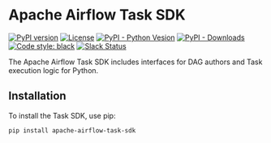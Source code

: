 <!--
 Licensed to the Apache Software Foundation (ASF) under one
 or more contributor license agreements.  See the NOTICE file
 distributed with this work for additional information
 regarding copyright ownership.  The ASF licenses this file
 to you under the Apache License, Version 2.0 (the
 "License"); you may not use this file except in compliance
 with the License.  You may obtain a copy of the License at

   http://www.apache.org/licenses/LICENSE-2.0

 Unless required by applicable law or agreed to in writing,
 software distributed under the License is distributed on an
 "AS IS" BASIS, WITHOUT WARRANTIES OR CONDITIONS OF ANY
 KIND, either express or implied.  See the License for the
 specific language governing permissions and limitations
 under the License.
 -->

# Apache Airflow Task SDK

[![PyPI version](https://badge.fury.io/py/apache-airflow-task-sdk.svg)](https://badge.fury.io/py/apache-airflow-task-sdk)
[![License](https://img.shields.io/:license-Apache%202-blue.svg)](https://www.apache.org/licenses/LICENSE-2.0.txt)
[![PyPI - Python Vesion](https://img.shields.io/pypi/pyversions/apache-airflow-task-sdk.svg)](https://pypi.org/project/apache-airflow-task-sdk/)
[![PyPI - Downloads](https://img.shields.io/pypi/dm/apache-airflow-task-sdk)](https://pypi.org/project/apache-airflow-task-sdk/)
[![Code style: black](https://img.shields.io/badge/code%20style-black-000000.svg)](https://github.com/psf/black)
[![Slack Status](https://img.shields.io/badge/slack-join_chat-white.svg?logo=slack&style=social)](https://s.apache.org/airflow-slack)


The Apache Airflow Task SDK includes interfaces for DAG authors and Task execution logic for Python.

## Installation

To install the Task SDK, use pip:

```bash
pip install apache-airflow-task-sdk
```
